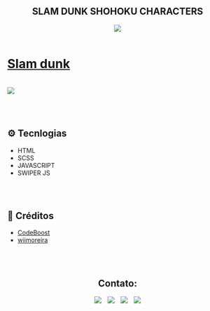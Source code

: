 <h2 align="center">SLAM DUNK SHOHOKU CHARACTERS</h2>

<div align="center">
<img src="assets/favicon.png">
</div>
<br>
<h1><a href="https://slam-dunk.netlify.app">Slam dunk</a></h1>
<br>
<img src="assets/.github/preview.png">

<br><br>

## ⚙️ Tecnlogias
- HTML
- SCSS
- JAVASCRIPT
- SWIPER JS

<br>

<br>

## 🚀 Créditos
- <a href="https://codeboost.com.br/">CodeBoost </a>
- <a href="https://www.instagram.com/wiimoreira/">wiimoreira</a>

<br><br>

<h2 align="center">Contato:</h2>
<div align="center">

 <a href= "https://api.whatsapp.com/send?phone=5544999575376"><img src="https://img.icons8.com/material-outlined/24/7950F2/whatsapp--v1.png"/></a> <a href="https://www.instagram.com/parizpaulo_/" style="margin-left:10px"><img src="https://img.icons8.com/material-outlined/24/7950F2/instagram-new--v1.png"/></a> <a href="paulopariz01@gmail.com" style="margin-left:10px"><img src="https://img.icons8.com/material-rounded/24/7950F2/filled-message.png"/></a> <a href="https://www.linkedin.com/in/paulopariz/" style="margin-left:10px"><img src="https://img.icons8.com/material-sharp/24/7950F2/linkedin--v1.png"/></a>

 </div>
